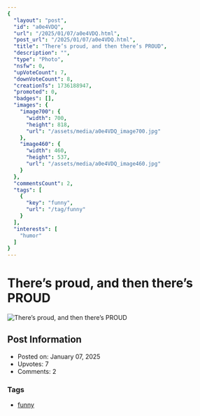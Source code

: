 ```yaml
---
{
  "layout": "post",
  "id": "a0e4VDQ",
  "url": "/2025/01/07/a0e4VDQ.html",
  "post_url": "/2025/01/07/a0e4VDQ.html",
  "title": "There’s proud, and then there’s PROUD",
  "description": "",
  "type": "Photo",
  "nsfw": 0,
  "upVoteCount": 7,
  "downVoteCount": 8,
  "creationTs": 1736188947,
  "promoted": 0,
  "badges": [],
  "images": {
    "image700": {
      "width": 700,
      "height": 818,
      "url": "/assets/media/a0e4VDQ_image700.jpg"
    },
    "image460": {
      "width": 460,
      "height": 537,
      "url": "/assets/media/a0e4VDQ_image460.jpg"
    }
  },
  "commentsCount": 2,
  "tags": [
    {
      "key": "funny",
      "url": "/tag/funny"
    }
  ],
  "interests": [
    "humor"
  ]
}
---
```


# There’s proud, and then there’s PROUD

![There’s proud, and then there’s PROUD](/assets/media/a0e4VDQ_image700.jpg)

## Post Information

- Posted on: January 07, 2025
- Upvotes: 7
- Comments: 2

### Tags

- [funny](/tag/funny)
